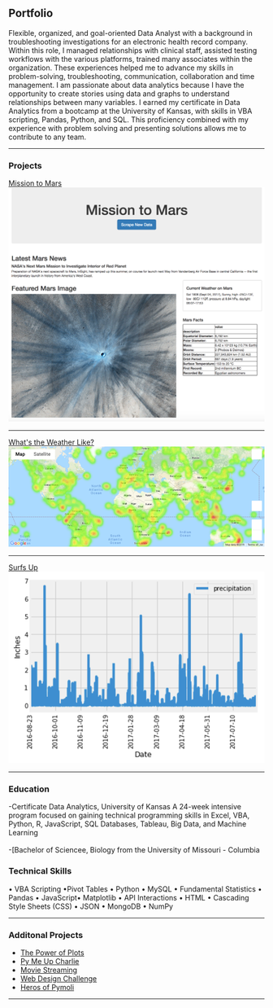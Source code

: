 ## Portfolio
Flexible, organized, and goal-oriented Data Analyst with a background in troubleshooting investigations for an electronic health record company.  Within this role, I managed relationships with clinical staff, assisted testing workflows with the various platforms, trained many associates within the organization.  These experiences helped me to advance my skills in problem-solving, troubleshooting, communication, collaboration and time management. 
I am passionate about data analytics because I have the opportunity to create stories using data and graphs to understand relationships between many variables. I earned my certificate in Data Analytics from a bootcamp at the University of Kansas, with skills in VBA scripting, Pandas, Python, and SQL.  This proficiency combined with my experience with problem solving and presenting solutions allows me to contribute to any team.

---

### Projects 

[Mission to Mars](https://github.com/tchhabs/Mission-to-Mars)
<img src="images/Mars image.png?raw=true"/>

---
[What's the Weather Like?](https://github.com/tchhabs/What-is-the-Weather-Like)
<img src="images/heatmap.png?raw=true"/>

---
[Surfs Up](https://github.com/tchhabs/Surfs-Up)
<img src="images/precipitation.png?raw=true"/>

---

### Education
-Certificate Data Analytics, University of Kansas
A 24-week intensive program focused on gaining technical programming skills in Excel, VBA, Python, R, JavaScript, SQL Databases, Tableau, Big Data, and Machine Learning
<br><br>
-[Bachelor of Sciencee, Biology from the University of Missouri - Columbia

### Technical Skills
• VBA Scripting •Pivot Tables • Python • MySQL • Fundamental Statistics • Pandas • JavaScript• Matplotlib • API Interactions • HTML • Cascading Style Sheets (CSS) • JSON • MongoDB • NumPy

---

### Additonal Projects

- [The Power of Plots](https://github.com/tchhabs/The-Power-of-Plots )
- [Py Me Up Charlie](https://github.com/tchhabs/Py-Me-Up-Charlie)
- [Movie Streaming](https://github.com/tchhabs/Movie-Streaming)
- [Web Design Challenge](https://github.com/tchhabs/Web-Design-Challenge)
- [Heros of Pymoli](https://github.com/tchhabs/Heroes-of-Pymoli)

---




